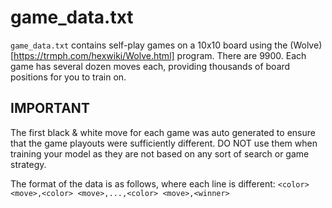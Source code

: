 # game_data.txt

`game_data.txt` contains self-play games on a 10x10 board using the (Wolve)[https://trmph.com/hexwiki/Wolve.html] program.
There are 9900. Each game has several dozen moves each, providing thousands of board positions for you to train on.

## IMPORTANT
The first black & white move for each game was auto generated to ensure that the game playouts were sufficiently different.
DO NOT use them when training your model as they are not based on any sort of search or game strategy.

The format of the data is as follows, where each line is different:
`<color> <move>,<color> <move>,...,<color> <move>,<winner>`
